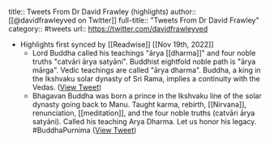 title:: Tweets From Dr David Frawley (highlights)
author:: [[@davidfrawleyved on Twitter]]
full-title:: "Tweets From Dr David Frawley"
category:: #tweets
url:: https://twitter.com/davidfrawleyved

- Highlights first synced by [[Readwise]] [[Nov 19th, 2022]]
	- Lord Buddha called his teachings "ārya [[dharma]]" and four noble truths "catvāri 
	  ārya satyāni". Buddhist eightfold noble path is "ārya mārga". Vedic teachings are called "ārya dharma". Buddha, a king in the Ikshvaku solar dynasty of Sri Rama, implies a continuity with the Vedas. ([View Tweet](https://twitter.com/davidfrawleyved/status/1128857234295799809))
	- Bhagavan Buddha was born a prince in the Ikshvaku line of the solar dynasty going back to Manu. Taught karma, rebirth, [[Nirvana]], renunciation, [[meditation]], and the four noble truths (catvāri ārya satyāni). Called his teaching Arya Dharma. Let us honor his legacy. #BuddhaPurnima ([View Tweet](https://twitter.com/davidfrawleyved/status/1397391682124066817))